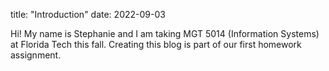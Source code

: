 title: "Introduction"
date: 2022-09-03

Hi! My name is Stephanie and I am taking MGT 5014 (Information Systems) at Florida Tech this fall. Creating this blog is part of our first homework assignment.
